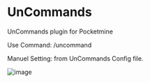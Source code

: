 # UnCommands
UnCommands plugin for Pocketmine


Use Command: /uncommand <command>

Manuel Setting: from UnCommands Config file.


![image](https://user-images.githubusercontent.com/96793944/151677624-7edb48c0-dde5-4fbb-9f56-f93307eb7570.png)
